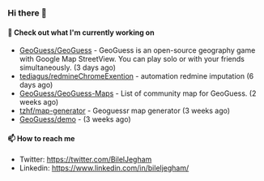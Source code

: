 ### Hi there 👋

#### 👷 Check out what I'm currently working on

- [GeoGuess/GeoGuess](https://github.com/GeoGuess/GeoGuess) - GeoGuess is an open-source geography game with Google Map StreetView. You can play solo or with your friends simultaneously. (3 days ago)
- [tediagus/redmineChromeExention](https://github.com/tediagus/redmineChromeExention) - automation redmine imputation (6 days ago)
- [GeoGuess/GeoGuess-Maps](https://github.com/GeoGuess/GeoGuess-Maps) - List of community map for GeoGuess. (2 weeks ago)
- [tzhf/map-generator](https://github.com/tzhf/map-generator) - Geoguessr map generator (3 weeks ago)
- [GeoGuess/demo](https://github.com/GeoGuess/demo) -  (3 weeks ago)


#### 📫 How to reach me

- Twitter: https://twitter.com/BilelJegham
- Linkedin: https://www.linkedin.com/in/bileljegham/
